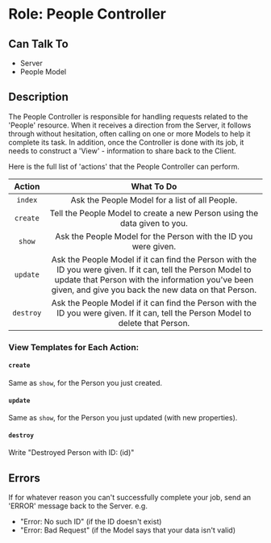 # Role: People Controller

## Can Talk To

- Server
- People Model

## Description
The People Controller is responsible for handling requests related to the 'People' resource. When it receives a direction from the Server, it follows through without hesitation, often calling on one or more Models to help it complete its task. In addition, once the Controller is done with its job, it needs to construct a 'View' - information to share back to the Client.

Here is the full list of 'actions' that the People Controller can perform.

| Action | What To Do |
|:--:|:--:|
| `index` | Ask the People Model for a list of all People. |
| `create`| Tell the People Model to create a new Person using the data given to you.|
| `show` | Ask the People Model for the Person with the ID you were given. |
| `update`| Ask the People Model if it can find the Person with the ID you were given. If it can, tell the Person Model to update that Person with the information you've been given, and give you back the new data on that Person. |
| `destroy`| Ask the People Model if it can find the Person with the ID you were given. If it can, tell the Person Model to delete that Person. |

### View Templates for Each Action:


#### `create`
Same as `show`, for the Person you just created.

#### `update`
Same as `show`, for the Person you just updated (with new properties).

#### `destroy`
Write "Destroyed Person with ID: (id)"

## Errors
If for whatever reason you can't successfully complete your job, send an 'ERROR' message back to the Server.
e.g.
* "Error: No such ID" (if the ID doesn't exist)
* "Error: Bad Request" (if the Model says that your data isn't valid)
